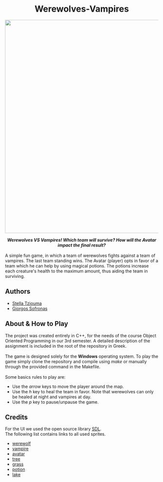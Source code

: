 <h1 align="center">Werewolves-Vampires</h1>

<p align="center">
    <img src="res/game.gif" width=700>
</p>

<center><b><i>Werewolves VS Vampires! Which team will survive? How will the Avatar impact the final result?</i></b></center><br>
A simple fun game, in which a team of werewolves fights against a team of vampires. The last team standing wins. The Avatar (player) opts in favor of a team which he can help by using magical potions. The potions increase each creature's health to the maximum amount, thus aiding the team in surviving.

## Authors
- [Stella Tziouma](https://github.com/stellatziouma)
- [Giorgos Sofronas](https://github.com/giorgossofronas)

## About & How to Play
The project was created entirely in C++, for the needs of the course Object Oriented Programming in our 3rd semester. A detailed description of the assignment is included in the root of the repository in Greek.
<br><br>
The game is designed solely for the **Windows** operating system. To play the game simply clone the repository and compile using *make* or manually through the provided command in the Makefile.<br><br>
Some basics rules to play are:
- Use the *arrow* keys to move the player around the map.
- Use the *h* key to heal the team in favor. Note that werewolves can only be healed at night and vampires at day.
- Use the *p* key to pause/unpause the game.

## Credits
For the UI we used the open source library [SDL](https://www.libsdl.org/).<br>
The following list contains links to all used sprites.
- [werewolf](https://opengameart.org/content/werewolf-lpc)
- [vampire](https://opengameart.org/content/vampires-rework)
- [avatar](https://opengameart.org/content/universal-lpc-sprite-male-01)
- [tree](https://opengameart.org/content/pine-tree-tiles)
- [grass](https://opengameart.org/content/2d-modified-dark-forest-tileset)
- [potion](https://opengameart.org/content/potion-bottles)
- [lake](https://craftpix.net/freebies/free-top-down-military-boats-pixel-art/)

